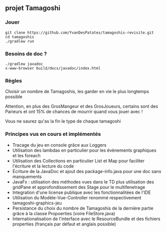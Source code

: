 ## projet Tamagoshi

### Jouer
```
git clone https://github.com/YvanDesPatates/tamagoshis-revisite.git
cd tamagoshis
./gradlew run
```

### Besoins de doc ?
```
./gradlew javadoc
x-www-browser build/docs/javadoc/index.html
```

### Règles
Choisir un nombre de Tamagoshis, les garder en vie le plus longtemps possible

Attention, en plus des GrosMangeur et des GrosJoueurs, certains sont des Parieurs et ont 15% de chances de mourrir quand vous jouer avec !

Vous ne saurez qu'as la fin le type de chaque tamagoshi

### Principes vus en cours et implémentés
- Tracage du jeu en console grâce aux Loggers
- Utilisation des lambdas en particulier pour les évènements graphiques et les foreach
- Utilisation des Collections en particulier List et Map pour faciliter l'écriture et la lecture du code
- Écriture de la JavaDoc et ajout des package-info.java pour une doc sans manquements
- JavaFx : utilisation des méthodes vues dans le TD plus utilisation des gridPane et approfondissement des Stage pour le multifenetrage
- Integration d'une license publique avec les fonctionnalitées de l'IDE
- Utilisation du Modèle-Vue-Controller renommé respectivement tamagoshi-graphics-jeu
- Persistance du choix du nombre de Tamagoshis de la dernière partie grâce à la classe Propoerties (voire FileStore.java)
- Internationalisation de l'interface avec le ResourceBundle et des fichiers properties (français par défaut et anglais possible)
